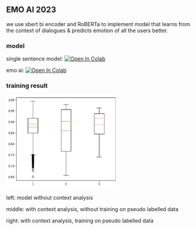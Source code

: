 ## EMO AI 2023

we use sbert bi encoder and RoBERTa to implement model that learns from the context of dialogues & predicts emotion of all the users better.

### model

single sentence model:   <a target="_blank" id="bt" href = "https://colab.research.google.com/github/Kelvinthedrugger/-AI-/blob/main/emo_nbs/CODE_EXAMPLE_TO_PUSH/EMO_AI_context_model/Gradual_unfreeze_example.ipynb"><img src="https://colab.research.google.com/assets/colab-badge.svg" alt="Open In Colab"></a>

emo ai:   <a target="_blank" id="bt" href = "https://colab.research.google.com/github/Kelvinthedrugger/EmoAI2023/blob/master/Emo_ai_2023_on_github.ipynb"><img src="https://colab.research.google.com/assets/colab-badge.svg" alt="Open In Colab"></a>


### training result

<img src="https://github.com/Kelvinthedrugger/EmoAI2023/blob/master/assets/single_vs_roberta_vs_with_pseudo.png" width="300" height="250">

left: model without context analysis

middle: with context analysis, without training on pseudo labelled data

right: with context analysis, training on pseudo labelled data


